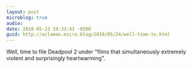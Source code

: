 ```yaml
---
layout: post
microblog: true
audio: 
date: 2018-05-23 19:33:43 -0500
guid: http://aclaman.micro.blog/2018/05/24/well-time-to.html
---
```

Well, time to file Deadpool 2 under "films that simultaneously extremely violent and surprisingly heartwarming".
